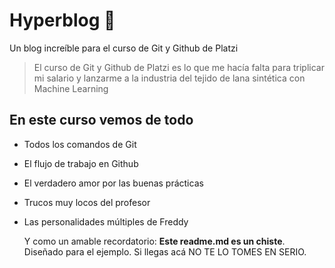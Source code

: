 # Hyperblog 💚

Un blog increíble para el curso de Git y Github de Platzi

> El curso de Git y Github de Platzi es lo que me hacía falta para triplicar mi salario y lanzarme a la industria del tejido de lana sintética con Machine Learning

## En este curso vemos de todo

- Todos los comandos de Git
- El flujo de trabajo en Github
- El verdadero amor por las buenas prácticas
- Trucos muy locos del profesor
- Las personalidades múltiples de Freddy

  Y como un amable recordatorio: **Este readme.md es un chiste**. Diseñado para el ejemplo. Si llegas acá NO TE LO TOMES EN SERIO.
